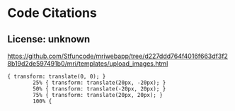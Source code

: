 # Code Citations

## License: unknown
https://github.com/Stfuncode/mriwebapp/tree/d227ddd764f4016f663df3f28b19d2de597491b0/mri/templates/upload_images.html

```
{ transform: translate(0, 0); }
        25% { transform: translate(20px, -20px); }
        50% { transform: translate(-20px, 20px); }
        75% { transform: translate(20px, 20px); }
        100% {
```

